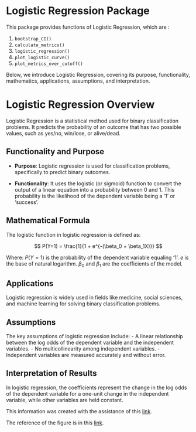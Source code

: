 
# Logistic Regression Package

This package provides functions of Logistic Regression, which are :

1.  `bootstrap_CI()`
2.  `calculate_metrics()`
3.  `logistic_regression()`
4.  `plot_logistic_curve()`
5.  `plot_metrics_over_cutoff()`

Below, we introduce Logistic Regression, covering its purpose,
functionality, mathematics, applications, assumptions, and
interpretation.

# Logistic Regression Overview

Logistic Regression is a statistical method used for binary
classification problems. It predicts the probability of an outcome that
has two possible values, such as yes/no, win/lose, or alive/dead.

## Functionality and Purpose

- **Purpose**: Logistic regression is used for classification problems,
  specifically to predict binary outcomes.

- **Functionality**: It uses the logistic (or sigmoid) function to
  convert the output of a linear equation into a probability between 0
  and 1. This probability is the likelihood of the dependent variable
  being a ‘1’ or ‘success’.

## Mathematical Formula

The logistic function in logistic regression is defined as:

$$ P(Y=1) = \frac{1}{1 + e^{-(\beta_0 + \beta_1X)}} $$

Where: $P(Y=1)$ is the probability of the dependent variable equaling
‘1’. $e$ is the base of natural logarithm. $\beta_0$ and $\beta_1$ are
the coefficients of the model.

## Applications

Logistic regression is widely used in fields like medicine, social
sciences, and machine learning for solving binary classification
problems.

## Assumptions

The key assumptions of logistic regression include: - A linear
relationship between the log odds of the dependent variable and the
independent variables. - No multicollinearity among independent
variables. - Independent variables are measured accurately and without
error.

## Interpretation of Results

In logistic regression, the coefficients represent the change in the log
odds of the dependent variable for a one-unit change in the independent
variable, while other variables are held constant.


This information was created with the assistance of this
[link](https://chat.openai.com/share/a531ba79-9803-4e75-ae64-a4c2ca1eaa7f).

The reference of the figure is in this
[link](https://medium.com/analytics-vidhya/the-math-behind-logistic-regression-c2f04ca27bca).
